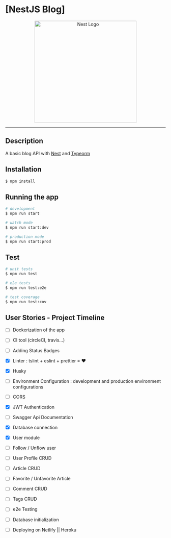 # [NestJS Blog]

<p align="center">
  <a href="http://nestjs.com/" target="blank"><img src="https://nestjs.com/img/logo_text.svg" width="320" alt="Nest Logo" /></a>
</p>

---

## Description

A basic blog API with [Nest](https://github.com/nestjs/nest) and [Typeorm](https://github.com/typeorm/typeorm)

## Installation

```bash
$ npm install
```

## Running the app

```bash
# development
$ npm run start

# watch mode
$ npm run start:dev

# production mode
$ npm run start:prod
```

## Test

```bash
# unit tests
$ npm run test

# e2e tests
$ npm run test:e2e

# test coverage
$ npm run test:cov
```

## User Stories - Project Timeline

- [ ] Dockerization of the app

- [ ] CI tool (circleCI, travis...)

- [ ] Adding Status Badges

- [x] Linter : tslint + eslint + prettier = ❤️

- [x] Husky

- [ ] Environment Configuration : development and production environment configurations

- [ ] CORS

- [x] JWT Authentication

- [ ] Swagger Api Documentation

- [x] Database connection

- [x] User module

- [ ] Follow / Unflow user

- [ ] User Profile CRUD

- [ ] Article CRUD

- [ ] Favorite / Unfavorite Article

- [ ] Comment CRUD

- [ ] Tags CRUD

- [ ] e2e Testing

- [ ] Database initialization

- [ ] Deploying on Netlify || Heroku
